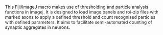 This Fiji/ImageJ macro makes use of thresholding and particle analysis functions in imagej.
It is designed to load image panels and roi-zip files with marked axons to apply a defined threshold and count recognised particles with defined parameters.
It aims to facilitate semi-automated counting of synaptic aggregates in neurons.
